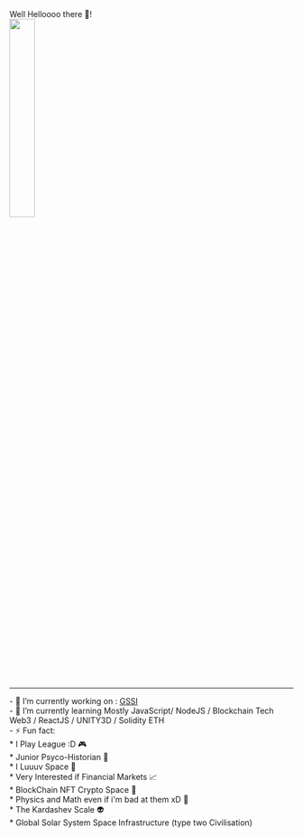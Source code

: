 <!DOCTYPE>
<html>
	<body container="fluid">
		<div class="row card">
    			<div>
				<span  style="text-align:center">Well Helloooo there 👋!</span>
				<br/>
				<img 	width="30%" 
					heigth="30%" 
					src="https://user-images.githubusercontent.com/107952919/208421355-5aec41cb-2456-4c7d-9b54-0bb6206e7f8a.jpg"/>
			</div>
			<hr/>
			<div>
				- 🔭 I’m currently working on : <a href="https://github.com/AggelosQubit/global_solar_system_infrastructure#readme">GSSI</a><br/>
				- 🌱 I’m currently learning Mostly JavaScript/ NodeJS / Blockchain Tech Web3 / ReactJS / UNITY3D / Solidity ETH<br/>
				- ⚡ Fun fact: <br/>
						* I Play League :D 🎮<br/>
						* Junior Psyco-Historian 🧙<br/>
						* I Luuuv Space  🌌<br/>
						* Very Interested if Financial Markets 📈<br/>
						* BlockChain NFT Crypto Space 📒<br/>
						* Physics and Math even if i'm bad at them xD 🔭<br/>
						* The Kardashev Scale 👽<br/>
						* Global Solar System Space Infrastructure (type two Civilisation)<br/>
			</div>
		</div>
  	</body>
</html>

